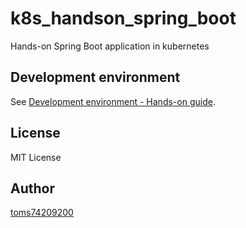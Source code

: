 # k8s_handson_spring_boot

Hands-on Spring Boot application in kubernetes

## Development environment

See [Development environment - Hands-on guide](docs/hands-on.md#chapt0).

## License

MIT License

## Author

[toms74209200](<https://github.com/toms74209200>)
